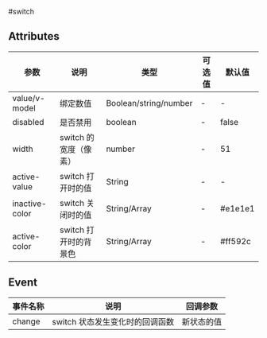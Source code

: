#switch

## Attributes
|  参数 | 说明 | 类型  | 可选值  | 默认值  |
| ------------ | ------------ | ------------ | ------------ | ------------ |
|value/v-model|绑定数值|Boolean/string/number|-|-|
|disabled|是否禁用|boolean| - |false|
|width|switch 的宽度（像素）|number| - |51|
|active-value|switch 打开时的值|String| - |-|
|inactive-color|switch 关闭时的值|String/Array| - |#e1e1e1|
|active-color|switch 打开时的背景色|String/Array| - |#ff592c|
## Event

|  事件名称 | 说明 | 回调参数  |
| ------------ | ------------ | ------------ |
| change | switch 状态发生变化时的回调函数 | 	新状态的值 |